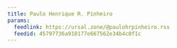 ```yaml
---
title: Paulo Henrique R. Pinheiro
params:
  feedlink: https://ursal.zone/@paulohrpinheiro.rss
  feedid: 45797736a910177e667562e34b4c0f1c
---
```

